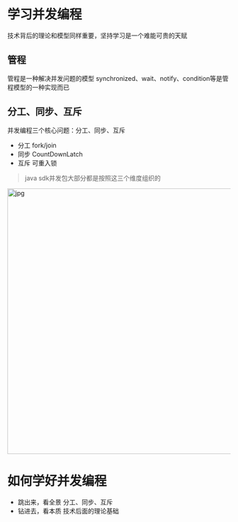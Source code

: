 # 学习并发编程
技术背后的理论和模型同样重要，坚持学习是一个难能可贵的天赋

## 管程
管程是一种解决并发问题的模型 synchronized、wait、notify、condition等是管程模型的一种实现而已

## 分工、同步、互斥
并发编程三个核心问题：分工、同步、互斥
- 分工 fork/join
- 同步 CountDownLatch
- 互斥 可重入锁
> java sdk并发包大部分都是按照这三个维度组织的

<img width="600" src="https://boonlean15.github.io/cheneyBlog/images/javaconcurrent/general.jpg" alt="jpg"> 

# 如何学好并发编程

- 跳出来，看全景  分工、同步、互斥
- 钻进去，看本质  技术后面的理论基础